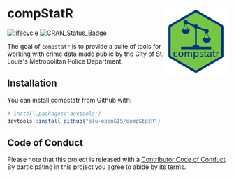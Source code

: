 
<!-- README.md is generated from README.Rmd. Please edit that file -->
compStatR <img src="man/figures/logo.png" align="right" />
==========================================================

[![lifecycle](https://img.shields.io/badge/lifecycle-maturing-blue.svg)](https://www.tidyverse.org/lifecycle/#maturing) [![CRAN\_Status\_Badge](http://www.r-pkg.org/badges/version/compstatr)](https://cran.r-project.org/package=compstatr)

The goal of `compstatr` is to provide a suite of tools for working with crime data made public by the City of St. Louis's Metropolitan Police Department.

Installation
------------

You can install compstatr from Github with:

``` r
# install.packages("devtools")
devtools::install_github("slu-openGIS/compStatR")
```

Code of Conduct
---------------

Please note that this project is released with a [Contributor Code of Conduct](CONDUCT.md). By participating in this project you agree to abide by its terms.
